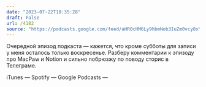 ```yaml
---
date: "2023-07-22T18:35:28"
draft: False
url: /4182
source: "https://podcasts.google.com/feed/aHR0cHM6Ly9hbmNob3IuZm0vcy8xYzczZTI5Yy9wb2RjYXN0L3Jzcw"
---
```


Очередной эпизод подкаста — кажется, что кроме субботы для записи у меня осталось только воскресенье. Разберу комментарии к эпизоду про MacPaw и Notion и сильно побрюзжу по поводу сторис в Телеграме.





iTunes — 
Spotify — 
Google Podcasts —

